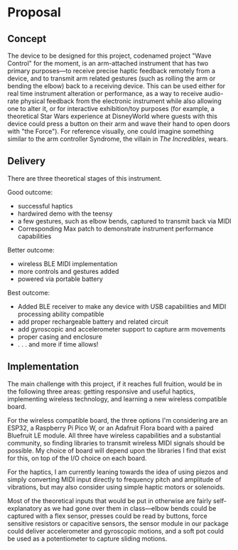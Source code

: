 # Proposal

## Concept
The device to be designed for this project, codenamed project "Wave Control" for the moment, is an arm-attached instrument that has two primary purposes—to receive precise haptic feedback remotely from a device, and to transmit arm related gestures (such as rolling the arm or bending the elbow) back to a receiving device. This can be used either for real time instrument alteration or performance, as a way to receive audio-rate physical feedback from the electronic instrument while also allowing one to alter it, or for interactive exhibition/toy purposes (for example, a theoretical Star Wars experience at DisneyWorld where guests with this device could press a button on their arm and wave their hand to open doors with "the Force"). For reference visually, one could imagine something similar to the arm controller Syndrome, the villain in *The Incredibles*, wears.

## Delivery
There are three theoretical stages of this instrument. 


Good outcome:
* successful haptics
* hardwired demo with the teensy
* a few gestures, such as elbow bends, captured to transmit back via MIDI
* Corresponding Max patch to demonstrate instrument performance capabilities

Better outcome:
* wireless BLE MIDI implementation
* more controls and gestures added
* powered via portable battery

Best outcome:
* Added BLE receiver to make any device with USB capabilities and MIDI processing ability compatible
* add proper rechargeable battery and related circuit
* add gyroscopic and accelerometer support to capture arm movements
* proper casing and enclosure
* . . . and more if time allows!

## Implementation

The main challenge with this project, if it reaches full fruition, would be in the following three areas: getting responsive and useful haptics, implementing wireless technology, and learning a new wireless compatible board.

For the wireless compatible board, the three options I'm considering are an ESP32, a Raspberry Pi Pico W, or an Adafruit Flora board with a paired Bluefruit LE module. All three have wireless capabilities and a substantial community, so finding libraries to transmit wireless MIDI signals should be possible. My choice of board will depend upon the libraries I find that exist for this, on top of the I/O choice on each board.

For the haptics, I am currently leaning towards the idea of using piezos and simply converting MIDI input directly to frequency pitch and amplitude of vibrations, but may also consider using simple haptic motors or solenoids. 

Most of the theoretical inputs that would be put in otherwise are fairly self-explanatory as we had gone over them in class—elbow bends could be captured with a flex sensor, presses could be read by buttons, force sensitive resistors or capacitive sensors, the sensor module in our package could deliver accelerometer and gyroscopic motions, and a soft pot could be used as a potentiometer to capture sliding motions.